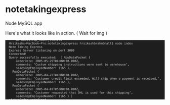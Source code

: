 # notetakingexpress
Node MySQL app

Here's what it looks like in action. ( Wait for img )

![Alt Text](https://github.com/hrkbrahmbhatt/notetakingexpress/blob/master/img.png)
